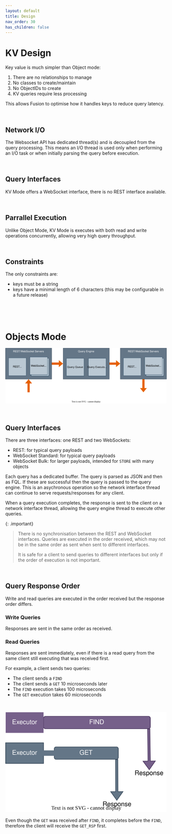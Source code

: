 ```yaml
---
layout: default
title: Design
nav_order: 30
has_children: false
---
```



# KV Design
Key value is much simpler than Object mode:

1. There are no relationships to manage
2. No classes to create/maintain
3. No ObjectIDs to create
4. KV queries require less processing


This allows Fusion to optimise how it handles keys to reduce query latency.

<br/>

## Network I/O
The Websocket API has dedicated thread(s) and is decoupled from the query processing. This means an I/O thread is used only when performing an I/O task or when initially parsing the query before execution.

<br/>

## Query Interfaces
KV Mode offers a WebSocket interface, there is no REST interface available.

<br/>

## Parrallel Execution
Unlike Object Mode, KV Mode is executes with both read and write operations concurrently, allowing very high query throughput.

<br/>

## Constraints
The only constraints are:

- keys must be a string
- keys have a minimal length of 6 characters (this may be configurable in a future release)


<br/>
<br/>
<br/>

# Objects Mode

![Fusion design](images/design_overview.svg)


<br/>


## Query Interfaces
There are three interfaces: one REST and two WebSockets:

- REST: for typical query payloads
- WebSocket Standard: for typical query payloads
- WebSocket Bulk: for larger payloads, intended for `STORE` with many objects

Each query has a dedicated buffer. The query is parsed as JSON and then as FQL. If these are successful then the query is passed to the query engine. This is an asychronous operation so the network interface thread can continue to serve requests/responses for any client.

When a query execution completes, the response is sent to the client on a network interface thread, allowing the query engine thread to execute other queries.

{: .important}
> There is no synchronisation between the REST and WebSocket interfaces. Queries are executed in the order received, which may not be in the same order as sent when sent to different interfaces.
>
> It is safe for a client to send queries to different interfaces but only if the order of execution is not important.

<br/>

## Query Response Order
Write and read queries are executed in the order received but the response order differs.


### Write Queries
Responses are sent in the same order as received.


### Read Queries
Responses are sent immediately, even if there is a read query from the same client still executing that was received first.

For example, a client sends two queries:

- The client sends a `FIND`
- The client sends a `GET` 10 microseconds later
- The `FIND` execution takes 100 microseconds
- The `GET` execution takes 60 microseconds

<br/>

![executors](images/design_executors.svg)


Even though the `GET` was received after `FIND`, it completes before the `FIND`, therefore the client will receive the `GET_RSP` first.
